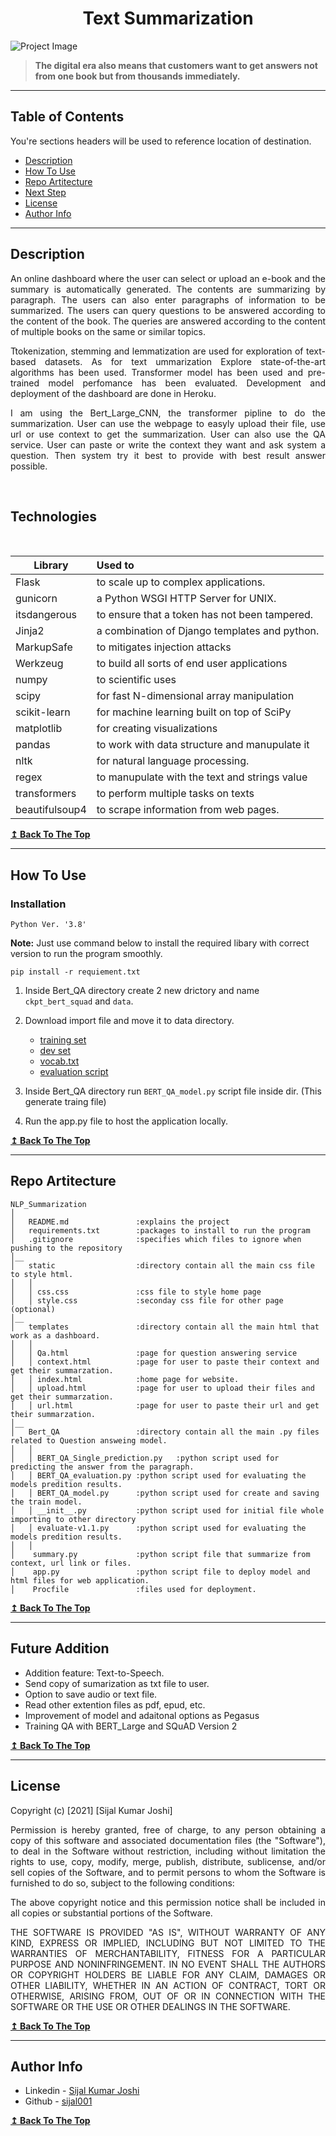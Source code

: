 <h1 align="center"> <strong>Text Summarization</strong> </h1>


![Project Image](https://image.freepik.com/free-photo/black-male-student-underlining-important-information-textbook-using-pencil-while-making-history-research-university-canteen-during-lunch-phone-coffee-food-resting-table_273609-7535.jpg)

> <p> <strong> The digital era also means that customers want to get answers not from one book but from thousands immediately. </strong> </p>

---

## **Table of Contents**
You're sections headers will be used to reference location of destination.

- [Description](#description)
- [How To Use](#how-to-use)
- [Repo Artitecture](#repo-artitecture)
- [Next Step](#next-step)
- [License](#license)
- [Author Info](#author-info)

---

## **Description**

<p align="justify">
An online dashboard where the user can select or upload an e-book and the summary is automatically generated. The contents are summarizing by paragraph. The users can also enter paragraphs of information to be summarized. The users can query questions to be answered according to the content of the book. The queries are answered according to the content of multiple books on the same or similar topics.  
</p>
<p align="justify">
Ttokenization, stemming and lemmatization are used for exploration of text-based datasets. As for text ummarization Explore state-of-the-art algorithms has been used.
Transformer model has been used and pre-trained model perfomance has been evaluated. Development and deployment of the dashboard are done in Heroku.
</p>

<p align="justify">
I am using the Bert_Large_CNN, the transformer pipline to do the summarization. User can use the webpage to easyly upload their file, use url or use context to get the summarization.
User can also use the QA service. User can paste or write the context they want and ask system a question. Then system try it best to provide with best result answer possible.
</p>

<br/>

## **Technologies**
<br/>

| Library       | Used to                                        |
| ------------- | :----------------------------------------------|
| Flask         | to scale up to complex applications.           |
| gunicorn      | a Python WSGI HTTP Server for UNIX.            |
| itsdangerous  | to ensure that a token has not been tampered.  |
| Jinja2        | a combination of Django templates and python.  |
| MarkupSafe    | to mitigates injection attacks                 |
| Werkzeug      | to build all sorts of end user applications    |
| numpy         | to scientific uses                             |
| scipy         | for fast N-dimensional array manipulation      |
| scikit-learn  | for machine learning built on top of SciPy     |
| matplotlib    | for creating visualizations                    |
| pandas        | to work with data structure and manupulate it  |
| nltk          | for natural language processing.               |
| regex         | to manupulate with the text and strings value  |
| transformers  | to perform multiple tasks on texts             |
| beautifulsoup4| to scrape information from web pages.          |

[**↥ Back To The Top**](#table-of-contents)

---

## **How To Use**

### **Installation** 

`Python Ver. '3.8'`

**Note:** Just use command below to install the required libary with correct version to run the program smoothly.

`pip install -r requiement.txt`


1. Inside Bert_QA directory create 2 new drictory and name `ckpt_bert_squad` and `data`.
2. Download import file and move it to data directory.
    * [training set](https://drive.google.com/file/d/1zwSjQX2gNb2EYldVoR5sCibnSDz9DQtH/view?usp=sharing)
    * [dev set](https://drive.google.com/file/d/1YjCrVa3906b4KCWTQu3KySY7gE1CPqpC/view?usp=sharing)
    * [vocab.txt](https://drive.google.com/file/d/1kp8ApuoHSjROy0Rca0BNQ6YrnbpRtYCk/view?usp=sharing)
    * [evaluation script](https://drive.google.com/file/d/1DKhqdc8tdMnZ4EzLtW2zuG0Pf6z6H3vF/view?usp=sharing )

3. Inside Bert_QA directory run `BERT_QA_model.py` script file inside dir. (This generate traing file)
3. Run the app.py file to host the application locally.


[**↥ Back To The Top**](#table-of-contents)

---

## **Repo Artitecture**
```
NLP_Summarization
│
│   README.md               :explains the project
│   requirements.txt        :packages to install to run the program
│   .gitignore              :specifies which files to ignore when pushing to the repository
│__   
│   static                  :directory contain all the main css file to style html.
│   │
│   │ css.css               :css file to style home page
│   │ style.css             :seconday css file for other page (optional)
│__   
│   templates               :directory contain all the main html that work as a dashboard.
│   │
│   │ Qa.html               :page for question answering service
│   │ context.html          :page for user to paste their context and get their summarzation.
│   │ index.html            :home page for website.
│   │ upload.html           :page for user to upload their files and get their summarzation.
│   │ url.html              :page for user to paste their url and get their summarzation.
│__   
│   Bert_QA                 :directory contain all the main .py files related to Question answeing model.
│   │
│   │ BERT_QA_Single_prediction.py   :python script used for predicting the answer from the paragraph.
│   │ BERT_QA_evaluation.py :python script used for evaluating the models predition results.
│   │ BERT_QA_model.py      :python script used for create and saving the train model.
│   │ __init__.py           :python script used for initial file whole importing to other directory
│   │ evaluate-v1.1.py	    :python script used for evaluating the models predition results.
│   │
│	 summary.py             :python script file that summarize from context, url link or files.
│	 app.py                 :python script file to deploy model and html files for web application.
│	 Procfile               :files used for deployment.
```

[**↥ Back To The Top**](#table-of-contents)

---

## **Future Addition**

- Addition feature: Text-to-Speech.
- Send copy of sumarization as txt file to user.
- Option to save audio or text file.
- Read other extention files as pdf, epud, etc.
- Improvement of model and adaitonal options as Pegasus
- Training QA with BERT_Large and SQuAD Version 2

[**↥ Back To The Top**](#table-of-contents)

---
## **License**

Copyright (c) [2021] [Sijal Kumar Joshi]

<p align="justify">
Permission is hereby granted, free of charge, to any person obtaining a copy
of this software and associated documentation files (the "Software"), to deal
in the Software without restriction, including without limitation the rights
to use, copy, modify, merge, publish, distribute, sublicense, and/or sell
copies of the Software, and to permit persons to whom the Software is
furnished to do so, subject to the following conditions:
</p>
<p align="justify">
The above copyright notice and this permission notice shall be included in all
copies or substantial portions of the Software.
</p>
<p align="justify">
THE SOFTWARE IS PROVIDED "AS IS", WITHOUT WARRANTY OF ANY KIND, EXPRESS OR
IMPLIED, INCLUDING BUT NOT LIMITED TO THE WARRANTIES OF MERCHANTABILITY,
FITNESS FOR A PARTICULAR PURPOSE AND NONINFRINGEMENT. IN NO EVENT SHALL THE
AUTHORS OR COPYRIGHT HOLDERS BE LIABLE FOR ANY CLAIM, DAMAGES OR OTHER
LIABILITY, WHETHER IN AN ACTION OF CONTRACT, TORT OR OTHERWISE, ARISING FROM,
OUT OF OR IN CONNECTION WITH THE SOFTWARE OR THE USE OR OTHER DEALINGS IN THE
SOFTWARE.
</p>

[**↥ Back To The Top**](#table-of-contents)

---

## **Author Info**

- Linkedin - [Sijal Kumar Joshi](https://twitter.com/jamesqquick)
- Github   - [sijal001](https://github.com/sijal001)

[**↥ Back To The Top**](#table-of-contents)